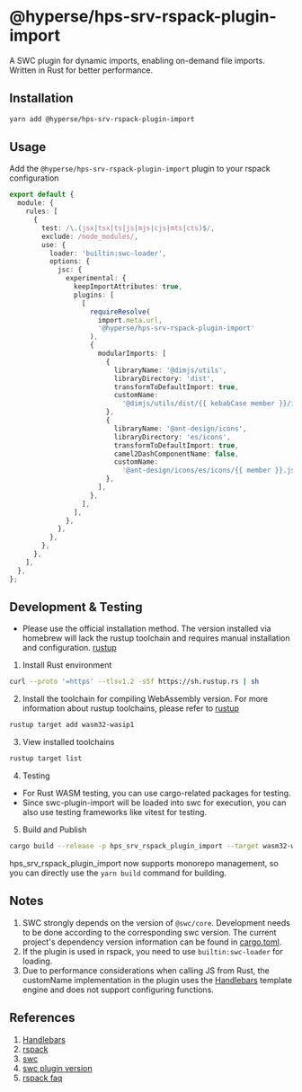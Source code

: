 # @hyperse/hps-srv-rspack-plugin-import

A SWC plugin for dynamic imports, enabling on-demand file imports. Written in Rust for better performance.

## Installation

```bash
yarn add @hyperse/hps-srv-rspack-plugin-import
```

## Usage

Add the `@hyperse/hps-srv-rspack-plugin-import` plugin to your rspack configuration

```ts
export default {
  module: {
    rules: [
      {
        test: /\.(jsx|tsx|ts|js|mjs|cjs|mts|cts)$/,
        exclude: /node_modules/,
        use: {
          loader: 'builtin:swc-loader',
          options: {
            jsc: {
              experimental: {
                keepImportAttributes: true,
                plugins: [
                  [
                    requireResolve(
                      import.meta.url,
                      '@hyperse/hps-srv-rspack-plugin-import'
                    ),
                    {
                      modularImports: [
                        {
                          libraryName: '@dimjs/utils',
                          libraryDirectory: 'dist',
                          transformToDefaultImport: true,
                          customName:
                            '@dimjs/utils/dist/{{ kebabCase member }}/index.js',
                        },
                        {
                          libraryName: '@ant-design/icons',
                          libraryDirectory: 'es/icons',
                          transformToDefaultImport: true,
                          camel2DashComponentName: false,
                          customName:
                            '@ant-design/icons/es/icons/{{ member }}.js',
                        },
                      ],
                    },
                  ],
                ],
              },
            },
          },
        },
      },
    ],
  },
};
```

## Development & Testing

- Please use the official installation method. The version installed via homebrew will lack the rustup toolchain and requires manual installation and configuration. [rustup](https://rustup.rs/)

1. Install Rust environment

```bash
curl --proto '=https' --tlsv1.2 -sSf https://sh.rustup.rs | sh
```

2. Install the toolchain for compiling WebAssembly version. For more information about rustup toolchains, please refer to [rustup](https://doc.rust-lang.org/rustc)

```bash
rustup target add wasm32-wasip1
```

3. View installed toolchains

```bash
rustup target list
```

4. Testing

- For Rust WASM testing, you can use cargo-related packages for testing.
- Since swc-plugin-import will be loaded into swc for execution, you can also use testing frameworks like vitest for testing.

5. Build and Publish

```bash
cargo build --release -p hps_srv_rspack_plugin_import --target wasm32-wasip1
```

hps_srv_rspack_plugin_import now supports monorepo management, so you can directly use the `yarn build` command for building.

## Notes

1. SWC strongly depends on the version of `@swc/core`. Development needs to be done according to the corresponding swc version. The current project's dependency version information can be found in [cargo.toml](../../cargo.toml).
2. If the plugin is used in rspack, you need to use `builtin:swc-loader` for loading.
3. Due to performance considerations when calling JS from Rust, the customName implementation in the plugin uses the [Handlebars](https://handlebarsjs.com/) template engine and does not support configuring functions.

## References

1. [Handlebars](https://handlebarsjs.com/)
2. [rspack](https://rspack.dev/zh/guide/features/builtin-swc-loader#jscexperimentalplugins)
3. [swc](https://swc.rs/)
4. [swc plugin version](https://plugins.swc.rs/)
5. [rspack faq](https://rspack.dev/zh/errors/swc-plugin-version)
